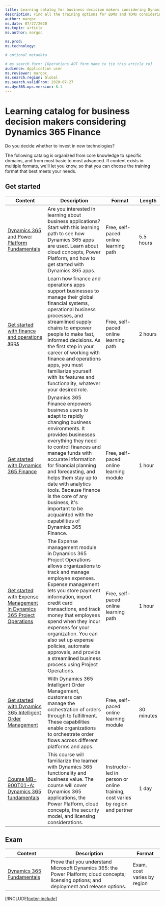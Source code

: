 ```yaml
---
title: Learning catalog for business decision makers considering Dynamics 365 Finance
description: Find all the training options for BDMs and TDMs considering Dynamics 365 Finance.
author: margoc
ms.date: 07/27/2020
ms.topic: article
ms.author: margoc

ms.prod:
ms.technology:

# optional metadata

# ms.search.form: [Operations AOT form name to tie this article to]
audience: Application user
ms.reviewer: margoc
ms.search.region: Global
ms.search.validFrom: 2020-07-27
ms.dyn365.ops.version: 8.1
---
```


# Learning catalog for business decision makers considering Dynamics 365 Finance

Do you decide whether to invest in new technologies?

The following catalog is organized from core knowledge to specific domains, and from most basic to most advanced. If content exists in multiple formats, we'll let you know, so that you can choose the training format that best meets your needs.

## Get started<a name="get-started"></a>

| Content | Description | Format | Length |
|---------|-------------|--------|--------|
| [Dynamics 365 and Power Platform Fundamentals](/learn/paths/dyn-power-plat-bus-app-fundamentals/) | Are you interested in learning about business applications? Start with this learning path to see how Dynamics 365 apps are used. Learn about cloud concepts, Power Platform, and how to get started with Dynamics 365 apps. | Free, self-paced online learning path | 5.5 hours |
| [Get started with finance and operations apps](/learn/paths/get-started-finance-operations/) | Learn how finance and operations apps support businesses to manage their global financial systems, operational business processes, and streamlined supply chains to empower people to make fast, informed decisions. As the first step in your career of working with finance and operations apps, you must familiarize yourself with its features and functionality, whatever your desired role. | Free, self-paced online learning path | 2 hours |
| [Get started with Dynamics 365 Finance](/learn/modules/get-started-financial-management-dyn365-finance/) | Dynamics 365 Finance empowers business users to adapt to rapidly changing business environments. It provides businesses everything they need to control finances and manage funds with accurate information for financial planning and forecasting, and helps them stay up to date with analytics tools. Because finance is the core of any business, it's important to be acquainted with the capabilities of Dynamics 365 Finance. | Free, self-paced online learning module | 1 hour |
| [Get started with Expense Management in Dynamics 365 Project Operations](/learn/modules/get-started-expense-management/) | The Expense management module in Dynamics 365 Project Operations allows organizations to track and manage employee expenses. Expense management lets you store payment information, import credit card transactions, and track money that employees spend when they incur expenses for your organization. You can also set up expense policies, automate approvals, and provide a streamlined business process using Project Operations. | Free, self-paced online learning path | 1 hour |
| [Get started with Dynamics 365 Intelligent Order Management](/learn/modules/get-started-intelligent-order-management/) | With Dynamics 365 Intelligent Order Management, customers can manage the orchestration of orders through to fulfillment. These capabilities enable organizations to orchestrate order flows across different platforms and apps. | Free, self-paced online learning module | 30 minutes |
| [Course MB-900T01-A: Dynamics 365 fundamentals](https://www.microsoft.com/learning/course.aspx?cid=MB-900T01) | This course will familiarize the learner with Dynamics 365 functionality and business value. The course will cover Dynamics 365 applications, the Power Platform, cloud concepts, the security model, and licensing considerations. | Instructor-led in person or online training, cost varies by region and partner | 1 day |

## Exam<a name="exam"></a>

| Content | Description | Format |
|---------|-------------|--------|
| [Dynamics 365 Fundamentals](/learn/certifications/d365-fundamentals?wt.mc_id=learningredirect_certs-web-wwl) | Prove that you understand Microsoft Dynamics 365: the Power Platform; cloud concepts; licensing options; and deployment and release options. | Exam, cost varies by region |

[!INCLUDE[footer-include](../../includes/footer-banner.md)]
